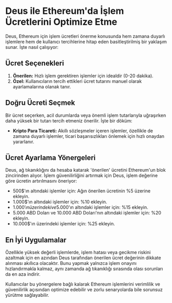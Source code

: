 # Deus ile Ethereum'da İşlem Ücretlerini Optimize Etme

Deus, Ethereum için işlem ücretleri önerme konusunda hem zamana duyarlı işlemlere hem de kullanıcı tercihlerine hitap eden basitleştirilmiş bir yaklaşım sunar. İşte nasıl çalışıyor:

## Ücret Seçenekleri

1. **Önerilen:** Hızlı işlem gerektiren işlemler için idealdir (0-20 dakika).
2. **Özel:** Kullanıcıların tercih ettikleri ücret tutarını manuel olarak ayarlamalarına olanak tanır.

## Doğru Ücreti Seçmek

Bir ücret seçerken, acil durumlarda veya önemli işlem tutarlarıyla uğraşırken daha yüksek bir tutarı tercih etmeniz önerilir. İşte bir döküm:

- **Kripto Para Ticareti:** Akıllı sözleşmeler içeren işlemler, özellikle de zamana duyarlı işlemler, ticari başarısızlıkları önlemek için hızlı onaydan yararlanır.

## Ücret Ayarlama Yönergeleri

Deus, ağ tıkanıklığını da hesaba katarak 'önerilen' ücretini Ethereum'un blok zincirinden alıyor. İşlem güvenilirliğini artırmak için Deus, işlem değerine göre ücretin artırılmasını öneriyor:

- 500$'ın altındaki işlemler için: Ağın önerilen ücretinin %5 üzerine ekleyin.
- 1.000$'ın altındaki işlemler için: %10 ekleyin.
- 1.000$'ın üzerindeki ve 5.000$'ın altındaki işlemler için: %15 ekleyin.
- 5.000 ABD Doları ve 10.000 ABD Doları'nın altındaki işlemler için: %20 ekleyin.
- 10.000$'ın üzerindeki işlemler için: %25 ekleyin.

## En İyi Uygulamalar

Özellikle yüksek değerli işlemlerde, işlem hatası veya gecikme riskini azaltmak için en azından Deus tarafından önerilen ücret değerinin dikkate alınması akıllıca olacaktır. Bunu yapmak yalnızca işlem onayını hızlandırmakla kalmaz, aynı zamanda ağ tıkanıklığı sırasında olası sorunları da en aza indirir.

Kullanıcılar bu yönergelere bağlı kalarak Ethereum işlemlerini verimlilik ve güvenilirlik açısından optimize edebilir ve zorlu senaryolarda bile sorunsuz yürütme sağlayabilir.